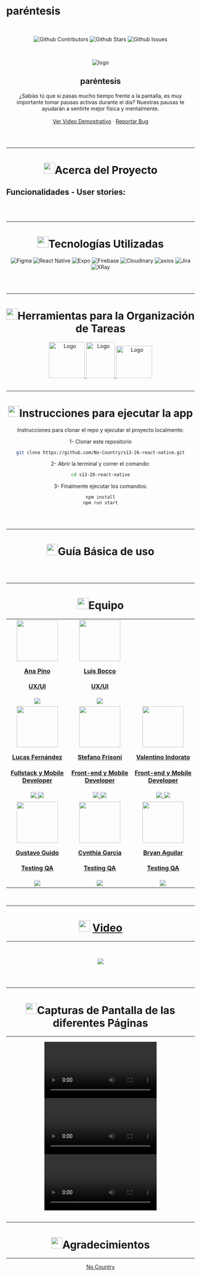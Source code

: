 # paréntesis

<!-- add image by url -->
<br />

<div align="center">

![Github Contributors](https://img.shields.io/github/contributors/No-Country/s13-26-react-native)
![Github Stars](https://img.shields.io/github/stars/No-Country/s13-26-react-native)
![Github Issues](https://img.shields.io/github/issues-raw/No-Country/s13-26-react-native)


<br />
<div align="center">

  ![logo](https://ik.imagekit.io/vaip/par%C3%A9ntesis/par%C3%A9ntesisImg.png?updatedAt=1710011167571)

<h2 align="center">paréntesis</h2>

  <p align=center">
  ¿Sabías tú que si pasas mucho tiempo frente a la pantalla, es muy importante tomar pausas activas durante el día?
  Nuestras pausas te ayudarán a sentirte mejor física y mentalmente.
    <br />
    <br />
    <a href="" target="_blank">Ver Video Demostrativo</a>
    ·
    <a href="https://github.com/No-Country/s13-26-react-native/issues" target="_blank">Reportar Bug</a>
  </p>
</div>

<br>
<br>
<hr>
<h1 align="center"> 
<img src="https://media2.giphy.com/media/4ZrRpqbSaWoyZYRoCd/giphy.gif" width="30px">Acerca del Proyecto
</h1>


<h2 align='left'>Funcionalidades - User stories:</h2>


<br>
<br>
<hr>
<h1 align="center"> 
<img src="https://media0.giphy.com/media/uhQuegHFqkVYuFMXMQ/giphy.gif" width="30px">Tecnologías Utilizadas
</h1>

![Figma](https://img.shields.io/static/v1?style=for-the-badge&message=Figma&color=4169E1&logo=Figma&logoColor=fff&label=)
![React Native](https://img.shields.io/badge/react_native-%2320232a.svg?style=for-the-badge&logo=react&logoColor=FFFFFF&label=)
![Expo](https://img.shields.io/static/v1?style=for-the-badge&message=Expo&color=339933&logo=Expo&logoColor=FFFFFF&label=)
![Firebase](https://img.shields.io/static/v1?style=for-the-badge&message=Firebase&color=4169E1&logo=Firebase&logoColor=FFFFFF&label=)
![Cloudinary](https://img.shields.io/static/v1?style=for-the-badge&message=Cloudinary&color=4169E1&logo=Cloudinary&logoColor=FFFFFF&label=)
![axios](https://img.shields.io/static/v1?style=for-the-badge&message=axios&color=008CDD&logo=axios&logoColor=FFFFFF&label=)
![Jira](https://img.shields.io/badge/jira-%230A0FFF.svg?style=for-the-badge&logo=jira&logoColor=white)
![XRay](https://img.shields.io/badge/XRay-%230A0FFF.svg?style=for-the-badge&logo=XRay&logoColor=white)

<br>
<br>
<hr>
<h1 align="center"> 
<img src="https://media2.giphy.com/media/Lqo3UBlXeHwZDoebKX/giphy.gif" width="30px">Herramientas para la Organización de Tareas
</h1>

<a href="https://trello.com/b/Q0G3my8O/sb-klinika" target="_blank">
  <img src="https://cdn.jsdelivr.net/gh/devicons/devicon/icons/trello/trello-plain-wordmark.svg" alt="Logo" width="96" height="96">
</a>

<a href="https://www.nocountry.tech/" target="_blank">
  <img src="https://cdn.jsdelivr.net/gh/devicons/devicon/icons/slack/slack-original.svg" alt="Logo" width="76" height="96">
</a>

<a href="https://discord.gg/Zj2GmPwg" target="_blank">
  <img src="https://img.icons8.com/color/480/discord-new-logo.png" alt="Logo" width="96" height="86">
</a>


<br>
<br>
<hr>
<h1 align="center"> 
<img src="https://media1.giphy.com/media/QvpqIQAAl66EfoTJj8/giphy.gif" width="30px">Instrucciones para ejecutar la app
</h1>

Instrucciones para clonar el repo y ejecutar el proyecto localmente: 

1- Clonar este repositorio
   ```sh
   git clone https://github.com/No-Country/s13-26-react-native.git
   ```

2- Abrir la terminal y correr el comando:
  ```sh
  cd s13-26-react-native
  ```
3- Finalmente ejecutar los comandos:
  ```sh
  npm install
  npm run start
  ```

<br>
<br>
<hr>
<h1 align="center"> 
<img src="https://media4.giphy.com/media/v1.Y2lkPTc5MGI3NjExN2lvcWx2Ynpia3BjYnk3Yzlvdmw1cnBjdHI3cm5uY3QzenM1enNibiZlcD12MV9pbnRlcm5hbF9naWZfYnlfaWQmY3Q9cw/igPDtkfSJZMFwE0LP8/giphy.gif" width="30px">Guía Básica de uso
</h1>



<br>
<br>

<hr>
<h1 align="center"> 
<img src="https://media1.giphy.com/media/gF2m2JOyGReppog8hU/giphy.gif" width="30px">Equipo
</h1>

<table>
<tr>
    <td>
      <div align="center">
        <a href="https://www.linkedin.com/in/maria-paz-kitroser-6362b029/" target="_blank" rel="author">
          <img width="110" src="https://media.licdn.com/dms/image/D4E35AQGsVA_UZynihw/profile-framedphoto-shrink_800_800/0/1693170770028?e=1710619200&v=beta&t=eQkjzwpzkHvheoXD4mgnmj6ETmKC9rDpMBTiRBiLP5w"/>
        </a>
        <a href="https://www.linkedin.com/in/anapinamore/" target="_blank" rel="author">
          <h4 style="margin-top: 1rem;">Ana Pino</h4>
          <h4 style="margin-top: 1rem;">UX/UI</h4>
        </a>
        <a href="https://www.linkedin.com/in/anapinamore/" target="_blank">
          <img src="https://img.shields.io/badge/linkedin%20-%230077B5.svg?&style=for-the-badge&logo=linkedin&logoColor=white"/>
        </a>
      </div>
    </td>
    <td>
      <div align="center">
        <a href="https://www.linkedin.com/in/luisboccoux/" target="_blank" rel="author">
          <img width="110" src="hhttps://media.licdn.com/dms/image/D4D35AQG402tlmfXxug/profile-framedphoto-shrink_800_800/0/1666380104396?e=1710619200&v=beta&t=BzPYOJt9s0yDRGt3aqxZOsxLmfhxb-2d6V8-HGKGqXc"/>
        </a>
        <a href="https://www.linkedin.com/in/luisboccoux/" target="_blank" rel="author">
          <h4 style="margin-top: 1rem;">Luis Bocco</h4>
          <h4 style="margin-top: 1rem;">UX/UI</h4>
        </a>
        <a href="https://www.linkedin.com/in/luisboccoux/" target="_blank">
          <img src="https://img.shields.io/badge/linkedin%20-%230077B5.svg?&style=for-the-badge&logo=linkedin&logoColor=white"/>
        </a>
      </div>
    </td>
    </tr> 
    <tr>
    <td>
      <div align="center">
        <a href="https://github.com/lucasferdal" target="_blank" rel="author">
          <img width="110" src="https://media.licdn.com/dms/image/D4D03AQE212QsbF-Y0A/profile-displayphoto-shrink_800_800/0/1665362296944?e=1715212800&v=beta&t=GJfS_o1_GwrKnXGlLnwRxQmsME1Pj6N80jCgTkQf1KY"/>
        </a>
        <a href="https://github.com/lucasferdal" target="_blank" rel="author">
          <h4 style="margin-top: 1rem;">Lucas Fernández</h4>
          <h4 style="margin-top: 1rem;">Fullstack y Mobile Developer</h4>
        </a>
        <a href="https://github.com/lucasferdal" target="_blank">
          <img src="https://img.shields.io/static/v1?style=for-the-badge&message=GitHub&color=172B4D&logo=GitHub&logoColor=FFFFFF&label="/>
        </a>
        <a href="https://www.linkedin.com/in/lucas-fern%C3%A1ndez-137186243/" target="_blank">
          <img src="https://img.shields.io/badge/linkedin%20-%230077B5.svg?&style=for-the-badge&logo=linkedin&logoColor=white"/>
        </a>
      </div>
    </td>
    <td>
      <div align="center">
        <a href="https://www.linkedin.com/in/stefanofrisoni/" target="_blank" rel="author">
          <img width="110" src="https://avatars.githubusercontent.com/u/114129849?v=4"/>
        </a>
        <a href="https://github.com/fanofrisoni" target="_blank" rel="author">
          <h4 style="margin-top: 1rem;">Stefano Frisoni </h4>
          <h4 style="margin-top: 1rem;">Front-end y Mobile Developer</h4>
        </a>
        <a href="https://github.com/fanofrisoni" target="_blank">
          <img src="https://img.shields.io/static/v1?style=for-the-badge&message=GitHub&color=172B4D&logo=GitHub&logoColor=FFFFFF&label="/>
        </a>
        <a href="https://www.linkedin.com/in/stefanofrisoni/" target="_blank">
          <img src="https://img.shields.io/badge/linkedin%20-%230077B5.svg?&style=for-the-badge&logo=linkedin&logoColor=white"/>
        </a>
      </div>
    </td>
    <td>
      <div align="center">
        <a href="https://ar.linkedin.com/in/valentino-indorato" target="_blank" rel="author">
          <img width="110" src="https://media.licdn.com/dms/image/D4D03AQFO_xIBwippuw/profile-displayphoto-shrink_800_800/0/1696368972194?e=1715212800&v=beta&t=u-glF2v9ITTCOtN7YWq4Va3OXsO66qGAS-84T27PCM8"/>
        </a>
        <a href="https://github.com/ValentinoIndorato" target="_blank" rel="author">
          <h4 style="margin-top: 1rem;">Valentino Indorato</h4>
          <h4 style="margin-top: 1rem;">Front-end y Mobile Developer</h4>
        </a>
        <a href="https://github.com/ValentinoIndorato" target="_blank">
          <img src="https://img.shields.io/static/v1?style=for-the-badge&message=GitHub&color=172B4D&logo=GitHub&logoColor=FFFFFF&label="/>
        </a>
        <a href="https://ar.linkedin.com/in/valentino-indorato" target="_blank">
          <img src="https://img.shields.io/badge/linkedin%20-%230077B5.svg?&style=for-the-badge&logo=linkedin&logoColor=white"/>
        </a>
      </div>
    </td>        
   </tr>
    <tr>
    <td>
      <div align="center">
        <a href="https://www.linkedin.com/in/gustavo-guido-ab604812b/" target="_blank" rel="author">
          <img width="110" src=""/>
        </a>
        <a href="https://www.linkedin.com/in/gustavo-guido-ab604812b/" target="_blank" rel="author">
          <h4 style="margin-top: 1rem;">Gustavo Guido</h4>
          <h4 style="margin-top: 1rem;">Testing QA
</h4>
        </a>       
        <a href="https://www.linkedin.com/in/gustavo-guido-ab604812b/" target="_blank">
          <img src="https://img.shields.io/badge/linkedin%20-%230077B5.svg?&style=for-the-badge&logo=linkedin&logoColor=white"/>
        </a>
      </div>
    </td>
    <td>
      <div align="center">
        <a href="https://www.linkedin.com/in/cynthia-garciaok/" target="_blank" rel="author">
          <img width="110" src=""/>
        </a>
        <a href="https://www.linkedin.com/in/cynthia-garciaok/" target="_blank" rel="author">
          <h4 style="margin-top: 1rem;">Cynthia Garcia</h4>
          <h4 style="margin-top: 1rem;">Testing QA
</h4>
        </a>      
        <a href="https://www.linkedin.com/in/cynthia-garciaok/" target="_blank">
          <img src="https://img.shields.io/badge/linkedin%20-%230077B5.svg?&style=for-the-badge&logo=linkedin&logoColor=white"/>
        </a>
      </div>
    </td>
    <td>
      <div align="center">
        <a href="https://www.linkedin.com/in/bryan-aguilar29/" target="_blank" rel="author">
          <img width="110" src=""/>
        </a>
        <a href="https://www.linkedin.com/in/bryan-aguilar29/" target="_blank" rel="author">
          <h4 style="margin-top: 1rem;">Bryan Aguilar
 </h4>
          <h4 style="margin-top: 1rem;">Testing QA
</h4>
        </a>       
        <a href="https://www.linkedin.com/in/bryan-aguilar29/" target="_blank">
          <img src="https://img.shields.io/badge/linkedin%20-%230077B5.svg?&style=for-the-badge&logo=linkedin&logoColor=white"/>
        </a>
      </div>
    </td>
  </tr>
</table>

<br>
<hr>
<h1 align="center"> 
<img src="https://media0.giphy.com/media/odMfXhzCqknOCYrNdU/giphy.gif" width="30px">
<a href="" target="_blank" rel="noopener noreferrer">Video</a>
</h1>
<hr>
<br>

<p align="center"><a href="" target="_blank" rel="noopener noreferrer"><img src="./images/video.png"/></a></p>

<br>
<br>

<hr>
<h1 align="center"> 
<img src="https://media1.giphy.com/media/xcFJX6T9z2iqiB9Ud9/giphy.gif" width="30px">Capturas de Pantalla de las diferentes Páginas
</h1>
<hr>

<video>
  <source src="https://ik.imagekit.io/vaip/par%C3%A9ntesis/RPReplay_Final1709599508.mov?updatedAt=1710014282551" type="video/mp4">
</video>
<video>
  <source src="https://ik.imagekit.io/vaip/par%C3%A9ntesis/Android_Emulator_-_Pixel_3_API_34_5554_2024-03-06_22-07-44%20(1).mp4?updatedAt=1710014300983" type="video/mp4">
</video>
<video>
  <source src="https://ik.imagekit.io/vaip/par%C3%A9ntesis/Screenrecorder-2024-03-06-15-35-16-205.mp4?updatedAt=1710014287738" type="video/mp4">
</video>

<br>
<br>
<hr>
<h1 align="center"> 
<img src="https://media1.giphy.com/media/v1.Y2lkPTc5MGI3NjExbXliemQ4NzVmdXRxc3FyM3RjN2F2NzQ5MmRwZnJxa2VrZDBncjhtbiZlcD12MV9pbnRlcm5hbF9naWZfYnlfaWQmY3Q9cw/sa5tk2gi3G1MSmy1vY/giphy.gif" width="30px">Agradecimientos
</h1>
<hr>


[No Country](https://www.nocountry.tech/)